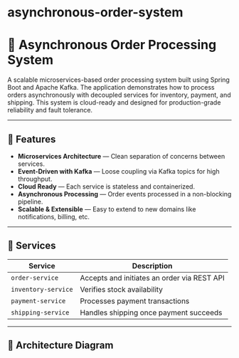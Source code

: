 # asynchronous-order-system
# 🛒 Asynchronous Order Processing System

A scalable microservices-based order processing system built using Spring Boot and Apache Kafka. The application demonstrates how to process orders asynchronously with decoupled services for inventory, payment, and shipping. This system is cloud-ready and designed for production-grade reliability and fault tolerance.

---

## 🚀 Features

- **Microservices Architecture** — Clean separation of concerns between services.
- **Event-Driven with Kafka** — Loose coupling via Kafka topics for high throughput.
- **Cloud Ready** — Each service is stateless and containerized.
- **Asynchronous Processing** — Order events processed in a non-blocking pipeline.
- **Scalable & Extensible** — Easy to extend to new domains like notifications, billing, etc.

---

## 🧱 Services

| Service           | Description                                 |
|------------------|---------------------------------------------|
| `order-service`   | Accepts and initiates an order via REST API |
| `inventory-service` | Verifies stock availability                |
| `payment-service`  | Processes payment transactions              |
| `shipping-service` | Handles shipping once payment succeeds     |

---

## 🧩 Architecture Diagram

